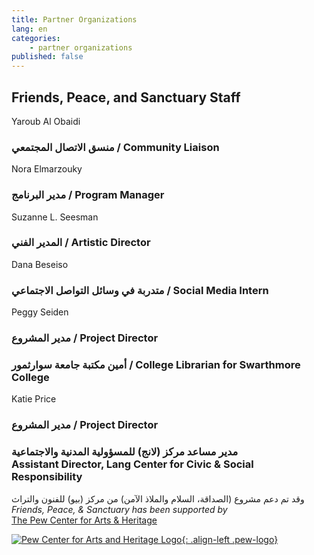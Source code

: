 ```yaml
---
title: Partner Organizations
lang: en
categories:
    - partner organizations
published: false
---
```


## Friends, Peace, and Sanctuary Staff

Yaroub Al Obaidi
### <span class="ar">منسق الاتصال المجتمعي </span> / Community Liaison

Nora Elmarzouky 
### <span class="ar">مدير البرنامج</span> / Program Manager

Suzanne L. Seesman
### <span class="ar">المدير الفني</span> / Artistic Director 

Dana Beseiso
### <span class="ar">متدربة في وسائل التواصل الاجتماعي</span> / Social Media Intern


Peggy Seiden 
### <span class="ar">مدير المشروع</span> / Project Director
### <span class="ar">أمين مكتبة جامعة سوارثمور</span> / College Librarian for Swarthmore College 

Katie Price 
### <span class="ar">مدير المشروع</span> / Project Director 
### <span class="ar">مدير مساعد مركز (لانج) للمسؤولية المدنية والاجتماعية</span><br/> Assistant Director, Lang Center for Civic & Social Responsibility

<span class="ar bold">وقد تم دعم مشروع (الصداقة، السلام والملاذ الآمن) من مركز (بيو) للفنون والتراث</span><br/>*Friends, Peace, & Sanctuary has been supported by* <br/> [The Pew Center for Arts & Heritage](http://www.pcah.us/)

[![Pew Center for Arts and Heritage Logo](/assets/images/pc_mag_RGB.svg){: .align-left .pew-logo}](http://pcah.us)